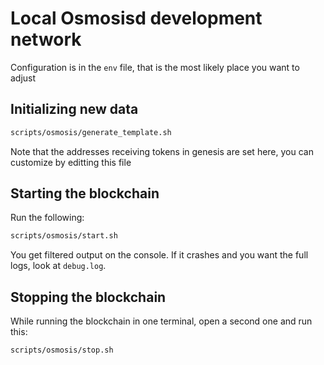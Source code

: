 # Local Osmosisd development network

Configuration is in the `env` file, that is the most likely place you want to adjust

## Initializing new data

```bash
scripts/osmosis/generate_template.sh
```

Note that the addresses receiving tokens in genesis are set here, you can customize by editting this file

## Starting the blockchain

Run the following:

```bash
scripts/osmosis/start.sh
```

You get filtered output on the console. If it crashes and you want the full logs, look at `debug.log`.

## Stopping the blockchain

While running the blockchain in one terminal, open a second one and run this:

```bash
scripts/osmosis/stop.sh
```
